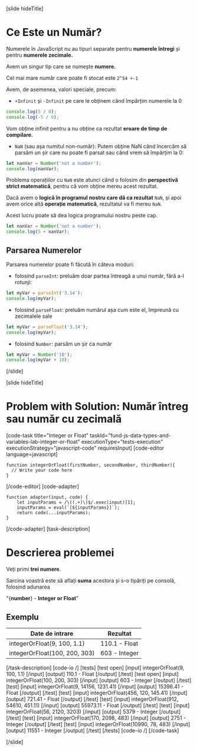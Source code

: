 [slide hideTitle]

# Ce Este un Număr?

Numerele în JavaScript nu au tipuri separate pentru **numerele întregi** și pentru **numerele zecimale.**

Avem un singur tip care se numește **numere.**

Cel mai mare număr care poate fi stocat este `2^54 +-1`

Avem, de asemenea, valori speciale, precum:

- `+Infinit` și `-Infinit` pe care le obținem când împărțim numerele la 0

``` js live
console.log(5 / 0);
console.log(-5 / 0);
```

Vom obține infinit pentru a nu obține ca rezultat **eroare de timp de compilare.**

- `NaN` (sau așa numitul non-număr):  Putem obține NaN când încercăm să parsăm un șir care nu poate fi parsat sau când vrem să împărțim la 0:

``` js live
let nanVar = Number('not a number');
console.log(nanVar);
```

Problema operațiilor cu `NaN` este atunci când o folosim din **perspectivă strict matematică**, pentru că vom obține mereu acest rezultat. 

Dacă avem o **logică în programul nostru care dă ca rezultat** `NaN`, și apoi avem orice altă **operație matematică**, rezultatul va fi mereu `NaN`. 

Acest lucru poate să dea logica programului nostru peste cap.

``` js live
let nanVar = Number('not a number');
console.log(5 + nanVar);
```

## Parsarea Numerelor

Parsarea numerelor poate fi făcută în câteva moduri:

- folosind `parseInt`: preluăm doar partea întreagă a unui număr, fără a-l rotunji:

``` js live
let myVar = parseInt('3.14');
console.log(myVar);
```

- folosind `parseFloat`: preluăm numărul așa cum este el, împreună cu zecimalele sale

``` js live
let myVar = parseFloat('3.14');
console.log(myVar);
```

- folosind `Number`: parsăm un șir ca număr

``` js live
let myVar = Number('10');
console.log(myVar + 10);
```
[/slide]

[slide hideTitle]


# Problem with Solution: Număr întreg sau număr cu zecimală

[code-task title="Integer or Float" taskId="fund-js-data-types-and-variables-lab-integer-or-float" executionType="tests-execution" executionStrategy="javascript-code" requiresInput]
[code-editor language=javascript]
```
function integerOrFloat(firstNumber, secondNumber, thirdNumber){
  // Write your code here
}
```
[/code-editor]
[code-adapter]
```
function adapter(input, code) {
    let inputParams = /\((.+)\)$/.exec(input)[1];
    inputParams = eval(`[${inputParams}]`);
    return code(...inputParams);
}
```
[/code-adapter]
[task-description]
# Descrierea problemei
Veți primi **trei numere**. 

Sarcina voastră este să aflați **suma** acestora și s-o tipăriți pe consolă, folosind adunarea 

"\{**number**\} - **Integer or Float**"


## Exemplu
  | **Date de intrare** | **Rezultat** |
| --- | --- |
| integerOrFloat(9, 100, 1.1) | 110.1 - Float |
| integerOrFloat(100, 200, 303) | 603 - Integer|

[/task-description]
[code-io /]
[tests]
[test open]
[input]
integerOrFloat(9, 100, 1.1)
[/input]
[output]
110.1 - Float
[/output]
[/test]
[test open]
[input]
integerOrFloat(100, 200, 303)
[/input]
[output]
603 - Integer
[/output]
[/test]
[test]
[input]
integerOrFloat(9, 14156, 1231.41)
[/input]
[output]
15396.41 - Float
[/output]
[/test]
[test]
[input]
integerOrFloat(456, 120, 145.41)
[/input]
[output]
721.41 - Float
[/output]
[/test]
[test]
[input]
integerOrFloat(912, 54610, 451.11)
[/input]
[output]
55973.11 - Float
[/output]
[/test]
[test]
[input]
integerOrFloat(56, 2120, 3203)
[/input]
[output]
5379 - Integer
[/output]
[/test]
[test]
[input]
integerOrFloat(170, 2098, 483)
[/input]
[output]
2751 - Integer
[/output]
[/test]
[test]
[input]
integerOrFloat(10990, 78, 483)
[/input]
[output]
11551 - Integer
[/output]
[/test]
[/tests]
[code-io /]
[/code-task]

[/slide]
